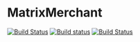 # MatrixMerchant
[![Build Status](https://travis-ci.com/oberbichler/MatrixMerchant.svg?branch=master)](https://travis-ci.com/oberbichler/MatrixMerchant) [![Build status](https://ci.appveyor.com/api/projects/status/83gody5w464a78tm/branch/master?svg=true)](https://ci.appveyor.com/project/oberbichler/matrixmerchant/branch/master) [![Build Status](https://travis-ci.com/oberbichler/MatrixMerchant.svg?branch=master)](https://travis-ci.com/oberbichler/MatrixMerchant)
